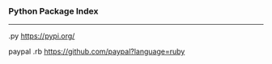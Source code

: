 ### Python Package Index
---
.py
https://pypi.org/

paypal .rb
https://github.com/paypal?language=ruby

```
```

```
```

```
```
